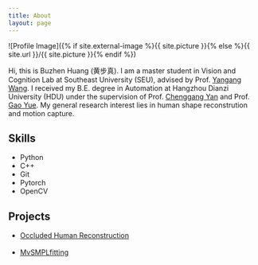 ```yaml
---
title: About
layout: page
---
```

![Profile Image]({% if site.external-image %}{{ site.picture }}{% else %}{{ site.url }}/{{ site.picture }}{% endif %})

<p>Hi, this is Buzhen Huang (黄步真). I am a master student in Vision and Cognition Lab at Southeast University (SEU), advised by Prof. <a href="https://www.yangangwang.com/">Yangang Wang</a>. 
I received my B.E. degree in Automation at Hangzhou Dianzi University (HDU) under the supervision of Prof. <a href="http://auto.hdu.edu.cn/2019/0621/c3803a96028/page.htm">Chenggang Yan</a> and Prof. <a href="http://www.gaoyue.org/cn/people/gaoyue_index.html">Gao Yue</a>. 
My general research interest lies in human shape reconstrution and motion capture.</p>


<h2>Skills</h2>

<ul class="skill-list">
    <li>Python</li>
    <li>C++</li>
	<li>Git</li>
	<li>Pytorch</li>
	<li>OpenCV</li>
</ul>

<h2>Projects</h2>

<ul>
	<li><a href="http://yangangwang.com/papers/ZHANG-OOH-2020-03.html">Occluded Human Reconstruction</a></li><br>
	<li><a href="https://github.com/boycehbz/MvSMPLfitting">MvSMPLfitting</a></li>
</ul>
